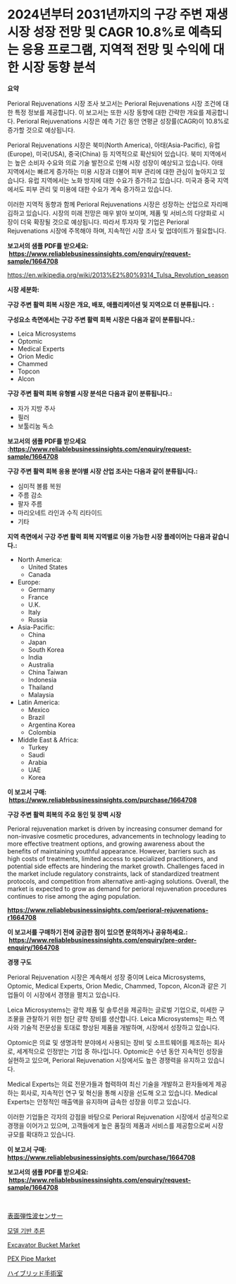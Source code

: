 <p><h1>2024년부터 2031년까지의 구강 주변 재생 시장 성장 전망 및 CAGR 10.8%로 예측되는 응용 프로그램, 지역적 전망 및 수익에 대한 시장 동향 분석</h1></p><p><strong>요약</strong></p>
<p><p>Perioral Rejuvenations 시장 조사 보고서는 Perioral Rejuvenations 시장 조건에 대한 특정 정보를 제공합니다. 이 보고서는 또한 시장 동향에 대한 간략한 개요를 제공합니다. Perioral Rejuvenations 시장은 예측 기간 동안 연평균 성장률(CAGR)이 10.8%로 증가할 것으로 예상됩니다.</p><p>Perioral Rejuvenations 시장은 북미(North America), 아태(Asia-Pacific), 유럽(Europe), 미국(USA), 중국(China) 등 지역적으로 확산되어 있습니다. 북미 지역에서는 높은 소비자 수요와 의료 기술 발전으로 인해 시장 성장이 예상되고 있습니다. 아태 지역에서는 빠르게 증가하는 미용 시장과 더불어 피부 관리에 대한 관심이 높아지고 있습니다. 유럽 지역에서는 노화 방지에 대한 수요가 증가하고 있습니다. 미국과 중국 지역에서도 피부 관리 및 미용에 대한 수요가 계속 증가하고 있습니다.</p><p>이러한 지역적 동향과 함께 Perioral Rejuvenations 시장은 성장하는 산업으로 자리매김하고 있습니다. 시장의 미래 전망은 매우 밝아 보이며, 제품 및 서비스의 다양화로 시장이 더욱 확장될 것으로 예상됩니다. 따라서 투자자 및 기업은 Perioral Rejuvenations 시장에 주목해야 하며, 지속적인 시장 조사 및 업데이트가 필요합니다.</p></p>
<p><strong>보고서의 샘플 PDF를 받으세요: &nbsp;<a href="https://www.reliablebusinessinsights.com/enquiry/request-sample/1664708">https://www.reliablebusinessinsights.com/enquiry/request-sample/1664708</a></strong></p>
<p><a href="https://en.wikipedia.org/wiki/2013%E2%80%9314_Tulsa_Revolution_season">https://en.wikipedia.org/wiki/2013%E2%80%9314_Tulsa_Revolution_season</a></p>
<p><strong>시장 세분화:</strong></p>
<p><strong> 구강 주변 활력 회복 시장은 개요, 배포, 애플리케이션 및 지역으로 더 분류됩니다. :</strong></p>
<p><strong>구성요소 측면에서는 구강 주변 활력 회복 시장은 다음과 같이 분류됩니다.:</strong></p>
<p><ul><li>Leica Microsystems</li><li>Optomic</li><li>Medical Experts</li><li>Orion Medic</li><li>Chammed</li><li>Topcon</li><li>Alcon</li></ul></p>
<p><strong> 구강 주변 활력 회복 유형별 시장 분석은 다음과 같이 분류됩니다.:</strong></p>
<p><ul><li>자가 지방 주사</li><li>필러</li><li>보툴리눔 독소</li></ul></p>
<p><strong>보고서의 샘플 PDF를 받으세요 :<a href="https://www.reliablebusinessinsights.com/enquiry/request-sample/1664708">https://www.reliablebusinessinsights.com/enquiry/request-sample/1664708</a></strong></p>
<p><strong> 구강 주변 활력 회복 응용 분야별 시장 산업 조사는 다음과 같이 분류됩니다.:</strong></p>
<p><ul><li>심미적 볼륨 복원</li><li>주름 감소</li><li>팔자 주름</li><li>마리오네트 라인과 수직 리타이드</li><li>기타</li></ul></p>
<p><strong>지역 측면에서 구강 주변 활력 회복 지역별로 이용 가능한 시장 플레이어는 다음과 같습니다.:</strong></p>
<p><ul>
    <li>
        North America:
        <ul>
            <li>United States</li>
            <li>Canada</li>
        </ul>
    </li>
    <li>
        Europe:
        <ul>
            <li>Germany</li>
            <li>France</li>
            <li>U.K.</li>
            <li>Italy</li>
            <li>Russia</li>
        </ul>
    </li>
    <li>
        Asia-Pacific:
        <ul>
            <li>China</li>
            <li>Japan</li>
            <li>South Korea</li>
            <li>India</li>
            <li>Australia</li>
            <li>China Taiwan</li>
            <li>Indonesia</li>
            <li>Thailand</li>
            <li>Malaysia</li>
        </ul>
    </li>
    <li>
        Latin America:
        <ul>
            <li>Mexico</li>
            <li>Brazil</li>
            <li>Argentina Korea</li>
            <li>Colombia</li>
        </ul>
    </li>
    <li>
        Middle East & Africa:
        <ul>
            <li>Turkey</li>
            <li>Saudi</li>
            <li>Arabia</li>
            <li>UAE</li>
            <li>Korea</li>
        </ul>
    </li>
    </ul></p>
<p><strong>이 보고서 구매: &nbsp;<a href="https://www.reliablebusinessinsights.com/purchase/1664708">https://www.reliablebusinessinsights.com/purchase/1664708</a></strong></p>
<p><strong>구강 주변 활력 회복의 주요 동인 및 장벽 시장</strong></p>
<p><p>Perioral rejuvenation market is driven by increasing consumer demand for non-invasive cosmetic procedures, advancements in technology leading to more effective treatment options, and growing awareness about the benefits of maintaining youthful appearance. However, barriers such as high costs of treatments, limited access to specialized practitioners, and potential side effects are hindering the market growth. Challenges faced in the market include regulatory constraints, lack of standardized treatment protocols, and competition from alternative anti-aging solutions. Overall, the market is expected to grow as demand for perioral rejuvenation procedures continues to rise among the aging population.</p></p>
<p><strong><a href="https://www.reliablebusinessinsights.com/perioral-rejuvenations-r1664708">https://www.reliablebusinessinsights.com/perioral-rejuvenations-r1664708</a></strong></p>
<p><strong>이 보고서를 구매하기 전에 궁금한 점이 있으면 문의하거나 공유하세요.: &nbsp;<a href="https://www.reliablebusinessinsights.com/enquiry/pre-order-enquiry/1664708">https://www.reliablebusinessinsights.com/enquiry/pre-order-enquiry/1664708</a></strong></p>
<p><strong>경쟁 구도</strong></p>
<p><p>Perioral Rejuvenation 시장은 계속해서 성장 중이며 Leica Microsystems, Optomic, Medical Experts, Orion Medic, Chammed, Topcon, Alcon과 같은 기업들이 이 시장에서 경쟁을 펼치고 있습니다.</p><p>Leica Microsystems는 광학 제품 및 솔루션을 제공하는 글로벌 기업으로, 미세한 구조물을 관찰하기 위한 첨단 광학 장비를 생산합니다. Leica Microsystems는 파스 역사와 기술적 전문성을 토대로 향상된 제품을 개발하며, 시장에서 성장하고 있습니다.</p><p>Optomic은 의료 및 생명과학 분야에서 사용되는 장비 및 소프트웨어를 제조하는 회사로, 세계적으로 인정받는 기업 중 하나입니다. Optomic은 수년 동안 지속적인 성장을 실현하고 있으며, Perioral Rejuvenation 시장에서도 높은 경쟁력을 유지하고 있습니다.</p><p>Medical Experts는 의료 전문가들과 협력하여 최신 기술을 개발하고 환자들에게 제공하는 회사로, 지속적인 연구 및 혁신을 통해 시장을 선도해 오고 있습니다. Medical Experts는 안정적인 매출액을 유지하며 급속한 성장을 이루고 있습니다.</p><p>이러한 기업들은 각자의 강점을 바탕으로 Perioral Rejuvenation 시장에서 성공적으로 경쟁을 이어가고 있으며, 고객들에게 높은 품질의 제품과 서비스를 제공함으로써 시장 규모를 확대하고 있습니다.</p></p>
<p><strong>이 보고서 구매: &nbsp; <a href="https://www.reliablebusinessinsights.com/purchase/1664708">https://www.reliablebusinessinsights.com/purchase/1664708</a></strong></p>
<p><strong>보고서의 샘플 PDF를 받으세요: &nbsp;<a href="https://www.reliablebusinessinsights.com/enquiry/request-sample/1664708">https://www.reliablebusinessinsights.com/enquiry/request-sample/1664708</a></strong><strong></strong></p>
<p>&nbsp;</p>
<p><p><a href="https://github.com/JoanaNitzsche/Market-Research-Report-List-1/blob/main/9741795138312.md">表面弾性波センサー</a></p><p><a href="https://github.com/shade463/Market-Research-Report-List-1/blob/main/5723564144359.md">모델 기반 추론</a></p><p><a href="https://issuu.com/reportprime-2/docs/excavator-bucket-market-size-2030.pptx">Excavator Bucket Market</a></p><p><a href="https://issuu.com/reportprime-2/docs/pex-pipe-market-size-2030.pptx">PEX Pipe Market</a></p><p><a href="https://github.com/LenoraKris2023/Market-Research-Report-List-1/blob/main/4009246138311.md">ハイブリッド手術室</a></p></p>